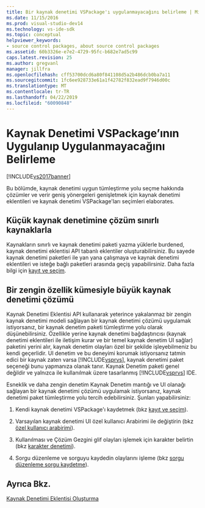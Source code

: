 ```yaml
---
title: Bir kaynak denetimi VSPackage'ı uygulanmayacağını belirleme | Microsoft Docs
ms.date: 11/15/2016
ms.prod: visual-studio-dev14
ms.technology: vs-ide-sdk
ms.topic: conceptual
helpviewer_keywords:
- source control packages, about source control packages
ms.assetid: 60b3326e-e7e2-4729-95fc-b682e7ad5c99
caps.latest.revision: 25
ms.author: gregvanl
manager: jillfra
ms.openlocfilehash: cff53700dcd6a80f841108d5a2b486dcb0ba7a11
ms.sourcegitcommit: 1fc6ee928733e61a1f42782f832ead9f7946d00c
ms.translationtype: MT
ms.contentlocale: tr-TR
ms.lasthandoff: 04/22/2019
ms.locfileid: "60090848"
---
```

# <a name="determining-whether-to-implement-a-source-control-vspackage"></a>Kaynak Denetimi VSPackage’ının Uygulanıp Uygulanmayacağını Belirleme
[!INCLUDE[vs2017banner](../../includes/vs2017banner.md)]

Bu bölümde, kaynak denetimi uygun tümleştirme yolu seçme hakkında çözümler ve verir geniş yönergeleri genişletmek için kaynak denetimi eklentileri ve kaynak denetimi VSPackage'ları seçimleri elaborates.  
  
## <a name="small-source-control-solution-with-limited-resources"></a>Küçük kaynak denetimine çözüm sınırlı kaynaklarla  
 Kaynakların sınırlı ve kaynak denetimi paketi yazma yüklerle burdened, kaynak denetimi eklentisi API tabanlı eklentiler oluşturabilirsiniz. Bu sayede kaynak denetimi paketleri ile yan yana çalışmaya ve kaynak denetimi eklentileri ve isteğe bağlı paketleri arasında geçiş yapabilirsiniz. Daha fazla bilgi için [kayıt ve seçim](../../extensibility/internals/registration-and-selection-source-control-vspackage.md).  
  
## <a name="large-source-control-solution-with-a-rich-feature-set"></a>Bir zengin özellik kümesiyle büyük kaynak denetimi çözümü  
 Kaynak Denetimi Eklentisi API kullanarak yeterince yakalanmaz bir zengin kaynak denetimi modeli sağlayan bir kaynak denetimi çözümü uygulamak istiyorsanız, bir kaynak denetim paketi tümleştirme yolu olarak düşünebilirsiniz. Özellikle yerine kaynak denetimi bağdaştırıcısı (kaynak denetimi eklentileri ile iletişim kurar ve bir temel kaynak denetim UI sağlar) paketini yerini alır, kaynak denetim olayları özel bir şekilde işleyebilmeniz bu kendi geçerlidir. UI denetim ve bu deneyimi korumak istiyorsanız tatmin edici bir kaynak zaten varsa [!INCLUDE[vsprvs](../../includes/vsprvs-md.md)], kaynak denetimi paket seçeneği bunu yapmanıza olanak tanır. Kaynak Denetim paketi genel değildir ve yalnızca ile kullanılmak üzere tasarlanmış [!INCLUDE[vsprvs](../../includes/vsprvs-md.md)] IDE.  
  
 Esneklik ve daha zengin denetim Kaynak Denetim mantığı ve UI olanağı sağlayan bir kaynak denetimi çözümü uygulamak istiyorsanız, kaynak denetimi paket tümleştirme yolu tercih edebilirsiniz. Şunları yapabilirsiniz:  
  
1. Kendi kaynak denetimi VSPackage'ı kaydetmek (bkz [kayıt ve seçim](../../extensibility/internals/registration-and-selection-source-control-vspackage.md)).  
  
2. Varsayılan kaynak denetimi UI özel kullanıcı Arabirimi ile değiştirin (bkz [özel kullanıcı arabirimi](../../extensibility/internals/custom-user-interface-source-control-vspackage.md)).  
  
3. Kullanılması ve Çözüm Gezgini glif olayları işlemek için karakter belirtin (bkz [karakter denetimi](../../extensibility/internals/glyph-control-source-control-vspackage.md)).  
  
4. Sorgu düzenleme ve sorguyu kaydedin olaylarını işleme (bkz [sorgu düzenleme sorgu kaydetme](../../extensibility/internals/query-edit-query-save-source-control-vspackage.md)).  
  
## <a name="see-also"></a>Ayrıca Bkz.  
 [Kaynak Denetimi Eklentisi Oluşturma](../../extensibility/internals/creating-a-source-control-plug-in.md)

